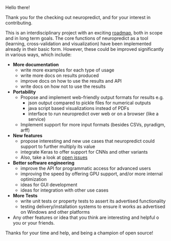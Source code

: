 Hello there! 

Thank you for the checking out neuropredict, and for your interest in contributing. 

This is an interdisciplinary project with an exciting [roadmap](docs/neuropredict_long_term_goals.jpg), both in scope and in long term goals. The core functions of neuropredict as a tool (learning, cross-validation and visualization) have been implemented already in their basic form. However, these could be improved significantly in various ways, which include:
 
 * **More documentation**
   * write more examples for each type of usage
   * write more docs on results produced
   * improve docs on how to use the results and API
   * write docs on how not to use the results
 * **Portability**
   * Propose and implement web-friendly output formats for results e.g.
     * json output compared to pickle files for numerical outputs
     * java script based visualizations instead of PDFs
     * interface to run neuropredict over web or on a browser (like a service)
   * Implement support for more input formats (besides CSVs, pyradigm, arff)     
 * **New features**
   * propose interesting and new use cases that neuropredict could support to further multiply its value
   * integrate Keras to offer support for CNNs and other variants
   * Also, take a look at [open issues](https://github.com/raamana/neuropredict/issues)
 * **Better software engineering**
   * improve the API for programmatic access for advanced users
   * improving the speed by offering GPU support, and/or more internal optimization 
   * ideas for GUI development
   * ideas for integration with other use cases
* **More Tests**
   * write unit tests or property tests to assert its advertised functionality
   * testing delivery/installation systems to ensure it works as advertised on Windows and other platforms      
 * Any other features or idea that you think are interesting and helpful o you or your friends.


Thanks for your time and help, and being a champion of open source!
 